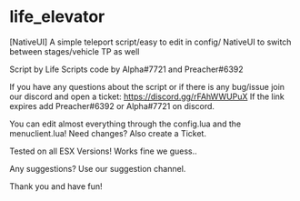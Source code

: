 # life_elevator
[NativeUI] A simple teleport script/easy to edit in config/ NativeUI to switch between stages/vehicle TP as well 


Script by Life Scripts
code by Alpha#7721 and Preacher#6392


If you have any questions about the script or if there is any bug/issue join our discord and open a ticket: https://discord.gg/rFAhWWUPuX
If the link expires add Preacher#6392 or Alpha#7721 on discord.

You can edit almost everything through the config.lua and the menuclient.lua! 
Need changes? Also create a Ticket.

Tested on all ESX Versions! Works fine we guess..

Any suggestions? Use our suggestion channel.

Thank you and have fun!

